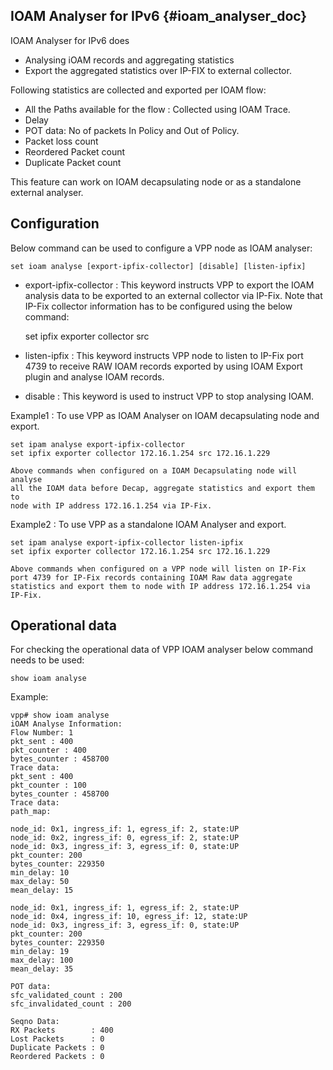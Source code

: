 ## IOAM Analyser for IPv6    {#ioam_analyser_doc}

IOAM Analyser for IPv6 does 
- Analysing iOAM records and aggregating statistics
- Export the aggregated statistics over IP-FIX to external collector.

Following statistics are collected and exported per IOAM flow:
- All the Paths available for the flow : Collected using IOAM Trace.
- Delay
- POT data: No of packets In Policy and Out of Policy.
- Packet loss count
- Reordered Packet count
- Duplicate Packet count

This feature can work on IOAM decapsulating node or as a standalone external analyser.

## Configuration

Below command can be used to configure a VPP node as IOAM analyser:

    set ioam analyse [export-ipfix-collector] [disable] [listen-ipfix]

- export-ipfix-collector : This keyword instructs VPP to export the IOAM 
analysis data to be exported to an external collector via IP-Fix. Note 
that IP-Fix collector information has to be configured using the below 
command: 

    set ipfix exporter collector <Remote IP Address> src <Local IP address>

- listen-ipfix : This keyword instructs VPP node to listen to IP-Fix port
4739 to receive RAW IOAM records exported by using IOAM Export plugin and
analyse IOAM records.

- disable : This keyword is used to instruct VPP to stop analysing IOAM.

Example1 : To use VPP as IOAM Analyser on IOAM decapsulating node and export.

    set ipam analyse export-ipfix-collector
    set ipfix exporter collector 172.16.1.254 src 172.16.1.229

    Above commands when configured on a IOAM Decapsulating node will analyse 
    all the IOAM data before Decap, aggregate statistics and export them to
    node with IP address 172.16.1.254 via IP-Fix.

Example2 : To use VPP as a standalone IOAM Analyser and export.

    set ipam analyse export-ipfix-collector listen-ipfix
    set ipfix exporter collector 172.16.1.254 src 172.16.1.229

    Above commands when configured on a VPP node will listen on IP-Fix 
    port 4739 for IP-Fix records containing IOAM Raw data aggregate 
    statistics and export them to node with IP address 172.16.1.254 via IP-Fix.

## Operational data
For checking the operational data of VPP IOAM analyser below command needs to be used:

    show ioam analyse

Example:

    vpp# show ioam analyse
    iOAM Analyse Information:
    Flow Number: 1 
    pkt_sent : 400
    pkt_counter : 400
    bytes_counter : 458700
    Trace data: 
    pkt_sent : 400
    pkt_counter : 100
    bytes_counter : 458700
    Trace data: 
    path_map:
    
    node_id: 0x1, ingress_if: 1, egress_if: 2, state:UP
    node_id: 0x2, ingress_if: 0, egress_if: 2, state:UP
    node_id: 0x3, ingress_if: 3, egress_if: 0, state:UP
    pkt_counter: 200
    bytes_counter: 229350
    min_delay: 10
    max_delay: 50
    mean_delay: 15
    
    node_id: 0x1, ingress_if: 1, egress_if: 2, state:UP
    node_id: 0x4, ingress_if: 10, egress_if: 12, state:UP
    node_id: 0x3, ingress_if: 3, egress_if: 0, state:UP
    pkt_counter: 200
    bytes_counter: 229350
    min_delay: 19
    max_delay: 100
    mean_delay: 35
    
    POT data: 
    sfc_validated_count : 200
    sfc_invalidated_count : 200
    
    Seqno Data:
    RX Packets        : 400
    Lost Packets      : 0
    Duplicate Packets : 0
    Reordered Packets : 0
    
